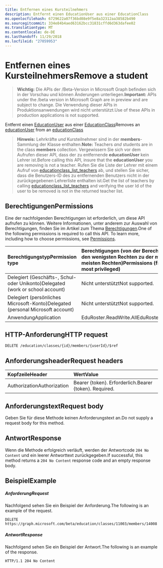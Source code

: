 ```yaml
---
title: Entfernen eines Kursteilnehmers
description: Entfernt einen EducationUser aus einer EducationClass
ms.openlocfilehash: 6729622a07f36bd08e9f5e8a32312aa38582b490
ms.sourcegitcommit: 334e84b4aed63162bcc31831cffd6d363dafee02
ms.translationtype: MT
ms.contentlocale: de-DE
ms.lasthandoff: 11/29/2018
ms.locfileid: "27059953"
---
```

# <a name="remove-a-student"></a><span data-ttu-id="d49b0-103">Entfernen eines Kursteilnehmers</span><span class="sxs-lookup"><span data-stu-id="d49b0-103">Remove a student</span></span>

> <span data-ttu-id="d49b0-104">**Wichtig:** Die APIs der /Beta-Version in Microsoft Graph befinden sich in der Vorschau und können Änderungen unterliegen.</span><span class="sxs-lookup"><span data-stu-id="d49b0-104">**Important:** APIs under the /beta version in Microsoft Graph are in preview and are subject to change.</span></span> <span data-ttu-id="d49b0-105">Die Verwendung dieser APIs in Produktionsanwendungen wird nicht unterstützt.</span><span class="sxs-lookup"><span data-stu-id="d49b0-105">Use of these APIs in production applications is not supported.</span></span>

<span data-ttu-id="d49b0-106">Entfernt einen [EducationUser](../resources/educationuser.md) aus einer [EducationClass](../resources/educationclass.md)</span><span class="sxs-lookup"><span data-stu-id="d49b0-106">Removes an [educationUser](../resources/educationuser.md) from an [educationClass](../resources/educationclass.md)</span></span>

><span data-ttu-id="d49b0-107">**Hinweis:** Lehrkräfte _und_ Kursteilnehmer sind in der **members**-Sammlung der Klasse enthalten.</span><span class="sxs-lookup"><span data-stu-id="d49b0-107">**Note:** Teachers _and_ students are in the class **members** collection.</span></span> <span data-ttu-id="d49b0-108">Vergewissern Sie sich vor dem Aufrufen dieser API, dass der zu entfernende **educationUser** kein Lehrer ist.</span><span class="sxs-lookup"><span data-stu-id="d49b0-108">Before calling this API, insure that the **educationUser** you are removing is not a teacher.</span></span>  <span data-ttu-id="d49b0-109">Rufen Sie die Liste der Lehrer mit einem Aufruf von [educationclass_list_teachers](educationclass-list-teachers.md) ab, und stellen Sie sicher, dass die Benutzers-ID des zu entfernenden Benutzers nicht in der zurückgegebenen Lehrerliste enthalten ist.</span><span class="sxs-lookup"><span data-stu-id="d49b0-109">Get the list of teachers by calling [educationclass_list_teachers](educationclass-list-teachers.md) and verifying the user Id of the user to be removed is not in the returned teacher list.</span></span>

## <a name="permissions"></a><span data-ttu-id="d49b0-110">Berechtigungen</span><span class="sxs-lookup"><span data-stu-id="d49b0-110">Permissions</span></span>
<span data-ttu-id="d49b0-p103">Eine der nachfolgenden Berechtigungen ist erforderlich, um diese API aufrufen zu können. Weitere Informationen, unter anderem zur Auswahl von Berechtigungen, finden Sie im Artikel zum Thema [Berechtigungen](/graph/permissions-reference).</span><span class="sxs-lookup"><span data-stu-id="d49b0-p103">One of the following permissions is required to call this API. To learn more, including how to choose permissions, see [Permissions](/graph/permissions-reference).</span></span>

|<span data-ttu-id="d49b0-113">Berechtigungstyp</span><span class="sxs-lookup"><span data-stu-id="d49b0-113">Permission type</span></span>      | <span data-ttu-id="d49b0-114">Berechtigungen (von der Berechtigung mit den wenigsten Rechten zu der mit den meisten Rechten)</span><span class="sxs-lookup"><span data-stu-id="d49b0-114">Permissions (from least to most privileged)</span></span>              |
|:--------------------|:---------------------------------------------------------|
|<span data-ttu-id="d49b0-115">Delegiert (Geschäfts-, Schul- oder Unikonto)</span><span class="sxs-lookup"><span data-stu-id="d49b0-115">Delegated (work or school account)</span></span> |  <span data-ttu-id="d49b0-116">Nicht unterstützt</span><span class="sxs-lookup"><span data-stu-id="d49b0-116">Not supported.</span></span>  |
|<span data-ttu-id="d49b0-117">Delegiert (persönliches Microsoft-Konto)</span><span class="sxs-lookup"><span data-stu-id="d49b0-117">Delegated (personal Microsoft account)</span></span> |  <span data-ttu-id="d49b0-118">Nicht unterstützt</span><span class="sxs-lookup"><span data-stu-id="d49b0-118">Not supported.</span></span>  |
|<span data-ttu-id="d49b0-119">Anwendung</span><span class="sxs-lookup"><span data-stu-id="d49b0-119">Application</span></span> | <span data-ttu-id="d49b0-120">EduRoster.ReadWrite.All</span><span class="sxs-lookup"><span data-stu-id="d49b0-120">EduRoster.ReadWrite.All</span></span> | 

## <a name="http-request"></a><span data-ttu-id="d49b0-121">HTTP-Anforderung</span><span class="sxs-lookup"><span data-stu-id="d49b0-121">HTTP request</span></span>
<!-- { "blockType": "ignored" } -->
```http
DELETE /education/classes/{id}/members/{userId}/$ref
```
## <a name="request-headers"></a><span data-ttu-id="d49b0-122">Anforderungsheader</span><span class="sxs-lookup"><span data-stu-id="d49b0-122">Request headers</span></span>
| <span data-ttu-id="d49b0-123">Kopfzeile</span><span class="sxs-lookup"><span data-stu-id="d49b0-123">Header</span></span>       | <span data-ttu-id="d49b0-124">Wert</span><span class="sxs-lookup"><span data-stu-id="d49b0-124">Value</span></span> |
|:---------------|:--------|
| <span data-ttu-id="d49b0-125">Authorization</span><span class="sxs-lookup"><span data-stu-id="d49b0-125">Authorization</span></span>  | <span data-ttu-id="d49b0-p104">Bearer {token}. Erforderlich.</span><span class="sxs-lookup"><span data-stu-id="d49b0-p104">Bearer {token}. Required.</span></span>  |

## <a name="request-body"></a><span data-ttu-id="d49b0-128">Anforderungstext</span><span class="sxs-lookup"><span data-stu-id="d49b0-128">Request body</span></span>
<span data-ttu-id="d49b0-129">Geben Sie für diese Methode keinen Anforderungstext an.</span><span class="sxs-lookup"><span data-stu-id="d49b0-129">Do not supply a request body for this method.</span></span>


## <a name="response"></a><span data-ttu-id="d49b0-130">Antwort</span><span class="sxs-lookup"><span data-stu-id="d49b0-130">Response</span></span>
<span data-ttu-id="d49b0-131">Wenn die Methode erfolgreich verläuft, werden der Antwortcode `204 No Content` und ein leerer Antworttext zurückgegeben.</span><span class="sxs-lookup"><span data-stu-id="d49b0-131">If successful, this method returns a `204 No Content` response code and an empty response body.</span></span>

## <a name="example"></a><span data-ttu-id="d49b0-132">Beispiel</span><span class="sxs-lookup"><span data-stu-id="d49b0-132">Example</span></span>
##### <a name="request"></a><span data-ttu-id="d49b0-133">Anforderung</span><span class="sxs-lookup"><span data-stu-id="d49b0-133">Request</span></span>
<span data-ttu-id="d49b0-134">Nachfolgend sehen Sie ein Beispiel der Anforderung.</span><span class="sxs-lookup"><span data-stu-id="d49b0-134">The following is an example of the request.</span></span>
<!-- {
  "blockType": "request",
  "name": "create_educationclass_from_educationschool"
}-->
```http
DELETE https://graph.microsoft.com/beta/education/classes/11003/members/14008
```

##### <a name="response"></a><span data-ttu-id="d49b0-135">Antwort</span><span class="sxs-lookup"><span data-stu-id="d49b0-135">Response</span></span>
<span data-ttu-id="d49b0-136">Nachfolgend sehen Sie ein Beispiel der Antwort.</span><span class="sxs-lookup"><span data-stu-id="d49b0-136">The following is an example of the response.</span></span> 
<!-- {
  "blockType": "response",
  "truncated": true,
  "@odata.type": "microsoft.graph.educationClass"
} -->
```http
HTTP/1.1 204 No Content
```

<!-- uuid: 8fcb5dbc-d5aa-4681-8e31-b001d5168d79
2015-10-25 14:57:30 UTC -->
<!-- {
  "type": "#page.annotation",
  "description": "Create educationClass",
  "keywords": "",
  "section": "documentation",
  "tocPath": ""
}-->
